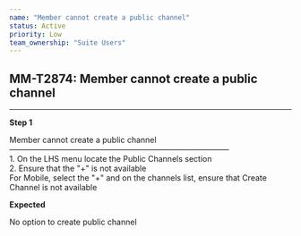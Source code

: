 ```yaml
---
name: "Member cannot create a public channel"
status: Active
priority: Low
team_ownership: "Suite Users"
---
```


## MM-T2874: Member cannot create a public channel

---

**Step 1**

Member cannot create a public channel\
————————————————————————————\
1\. On the LHS menu locate the Public Channels section\
2\. Ensure that the "+" is not available\
For Mobile, select the "+" and on the channels list, ensure that Create Channel is not available

**Expected**

No option to create public channel
